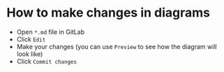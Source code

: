 # How to make changes in diagrams

* Open `*.md` file in GitLab
* Click `Edit`
* Make your changes (you can use `Preview` to see how the diagram will look like)
* Click `Commit changes`

